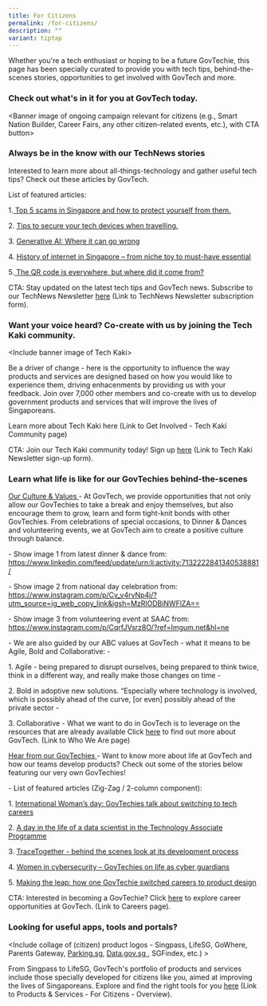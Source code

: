 ```yaml
---
title: For Citizens
permalink: /for-citizens/
description: ""
variant: tiptap
---
```

<p>Whether you're a tech enthusiast or hoping to be a future GovTechie, this
page has been specially curated to provide you with tech tips, behind-the-scenes
stories, opportunities to get involved with GovTech and more.</p>
<p></p>
<h3><strong>Check out what's in it for you at GovTech today.</strong> </h3>
<p>&lt;Banner image of ongoing campaign relevant for citizens (e.g., Smart
Nation Builder, Career Fairs, any other citizen-related events, etc.),
with CTA button&gt;</p>
<h3><strong>Always be in the know with our TechNews stories</strong></h3>
<p>Interested to learn more about all-things-technology and gather useful
tech tips? Check out these articles by GovTech.</p>
<p>List of featured articles:</p>
<p>1.<a href="https://www.tech.gov.sg/media/technews/top-five-scams-in-singapore-and-how-to-protect-yourself" class="waffle-rich-text-link" rel="noopener noreferrer nofollow" target="_blank"><u> Top 5 scams in Singapore and how to protect yourself from them. </u></a>
</p>
<p>2. <a href="https://www.tech.gov.sg/media/technews/tips-to-secure-your-tech-devices-while-travelling" class="waffle-rich-text-link" rel="noopener noreferrer nofollow" target="_blank"><u>Tips to secure your tech devices when travelling. </u></a>
</p>
<p>3. <a href="https://www.tech.gov.sg/media/technews/generative-ai-where-can-it-go-wrong" class="waffle-rich-text-link" rel="noopener noreferrer nofollow" target="_blank"><u>Generative AI: Where it can go wrong </u></a>
</p>
<p>4. <a href="https://www.tech.gov.sg/media/technews/history-of-the-internet" class="waffle-rich-text-link" rel="noopener noreferrer nofollow" target="_blank"><u>History of internet in Singapore – from niche toy to must-have essential</u></a><u> </u>
</p>
<p>5.<a href="https://www.tech.gov.sg/media/technews/2020-09-24-the-qr-code-is-everywhere-but-where-did-it-come-from" class="waffle-rich-text-link" rel="noopener noreferrer nofollow" target="_blank"><u> The QR code is everywhere, but where did it come from? </u></a>
</p>
<p>CTA: Stay updated on the latest tech tips and GovTech news. Subscribe
to our TechNews Newsletter <u>here</u> (Link to TechNews Newsletter subscription
form).</p>
<p></p>
<h3><strong>Want your voice heard? Co-create with us by joining the Tech Kaki community.</strong></h3>
<p>&lt;Include banner image of Tech Kaki&gt;</p>
<p>Be a driver of change - here is the opportunity to influence the way products
and services are designed based on how you would like to experience them,
driving enhacenments by providing us with your feedback. Join over 7,000
other members and co-create with us to develop government products and
services that will improve the lives of Singaporeans.</p>
<p>Learn more about Tech Kaki here (Link to Get Involved - Tech Kaki Community
page)</p>
<p>CTA: Join our Tech Kaki community today! Sign up <u>here</u> (Link to Tech
Kaki Newsletter sign-up form). <strong> </strong>
</p>
<h3><strong>Learn what life is like for our GovTechies behind-the-scenes</strong> </h3>
<p><u>Our Culture &amp; Values </u>- At GovTech, we provide opportunities
that not only allow our GovTechies to take a break and enjoy themselves,
but also encourage them to grow, learn and form tight-knit bonds with other
GovTechies. From celebrations of special occasions, to Dinner &amp; Dances
and volunteering events, we at GovTech aim to create a positive culture
through balance.</p>
<p>- Show image 1 from latest dinner &amp; dance from: <a href="https://www.tech.gov.sg/media/technews/top-five-scams-in-singapore-and-how-to-protect-yourself" rel="noopener noreferrer nofollow" target="_blank"><u>https://www.linkedin.com/feed/update/urn:li:activity:7132222841340538881/</u></a> 
</p>
<p>- Show image 2 from national day celebration from: <a href="https://www.tech.gov.sg/media/technews/top-five-scams-in-singapore-and-how-to-protect-yourself" rel="noopener noreferrer nofollow" target="_blank"><u>https://www.instagram.com/p/Cv_v4rvNp4j/?utm_source=ig_web_copy_link&amp;igsh=MzRlODBiNWFlZA==</u></a> 
</p>
<p>- Show image 3 from volunteering event at SAAC from: <a href="https://www.tech.gov.sg/media/technews/top-five-scams-in-singapore-and-how-to-protect-yourself" rel="noopener noreferrer nofollow" target="_blank">https://www.instagram.com/p/CqrfJVsrz8O/?ref=Imgum.net&amp;hl=ne</a> 
</p>
<p>- We are also guided by our ABC values at GovTech - what it means to be
Agile, Bold and Collaborative: -</p>
<p>1. Agile - being prepared to disrupt ourselves, being prepared to think
twice, think in a different way, and really make those changes on time
-</p>
<p>2. Bold in adoptive new solutions. “Especially where technology is involved,
which is possibly ahead of the curve, [or even] possibly ahead of the private
sector -</p>
<p>3. Collaborative - What we want to do in GovTech is to leverage on the
resources that are already available Click <u>here</u> to find out more about
GovTech. (Link to Who We Are page)<a href="https://www.instagram.com/p/CqrfJVsrz8O/?ref=Imgum.net&amp;hl=ne" class="waffle-rich-text-link" rel="noopener noreferrer nofollow" target="_blank"><u> </u></a>
</p>
<p><u>Hear from our GovTechies </u>- Want to know more about life at GovTech
and how our teams develop products? Check out some of the stories below
featuring our very own GovTechies!</p>
<p>- List of featured articles (Zig-Zag / 2-column component):</p>
<p>1. <a href="https://www.tech.gov.sg/media/technews/international-womens-day-2023" class="waffle-rich-text-link" rel="noopener noreferrer nofollow" target="_blank"><u>International Woman’s day: GovTechies talk about switching to tech careers</u></a><u> </u>
</p>
<p>2. <a href="https://www.tech.gov.sg/media/technews/a-day-in-the-life-of-a-data-scientist-in-tap" class="waffle-rich-text-link" rel="noopener noreferrer nofollow" target="_blank"><u>A day in the life of a data scientist in the Technology Associate Programme</u></a><u> </u>
</p>
<p>3. <a href="https://www.tech.gov.sg/media/technews/tracetogether-behind-the-scenes-look-at-its-development-process" class="waffle-rich-text-link" rel="noopener noreferrer nofollow" target="_blank"><u>TraceTogether - behind the scenes look at its development process</u></a><u> </u>
</p>
<p>4. <a href="https://www.tech.gov.sg/media/technews/women-in-cybersecurity" class="waffle-rich-text-link" rel="noopener noreferrer nofollow" target="_blank"><u>Women in cybersecurity – GovTechies on life as cyber guardians</u></a><u> </u>
</p>
<p>5. <a href="https://www.tech.gov.sg/media/technews/making-the-leap" class="waffle-rich-text-link" rel="noopener noreferrer nofollow" target="_blank"><u>Making the leap: how one GovTechie switched careers to product design </u></a>
</p>
<p>CTA: Interested in becoming a GovTechie? Click <u>here</u> to explore career
opportunities at GovTech. (Link to Careers page).</p>
<h3><strong>Looking for useful apps, tools and portals? </strong></h3>
<p>&lt;Include collage of (citizen) product logos - Singpass, LifeSG, GoWhere,
Parents Gateway, <a href="https://www.tech.gov.sg/media/technews/top-five-scams-in-singapore-and-how-to-protect-yourself" rel="noopener noreferrer nofollow" target="_blank"><u>Parking.sg</u></a>,
<a href="https://www.tech.gov.sg/media/technews/top-five-scams-in-singapore-and-how-to-protect-yourself" rel="noopener noreferrer nofollow" target="_blank"><u>Data.gov.sg</u>
</a>, SGFindex, etc.) &gt;</p>
<p>From Singpass to LifeSG, GovTech's portfolio of products and services
include those specially developed for citizens like you, aimed at improving
the lives of Singaporeans. Explore and find the right tools for you <u>here</u> (Link
to Products &amp; Services - For Citizens - Overview).
<br>
</p>
<p></p>